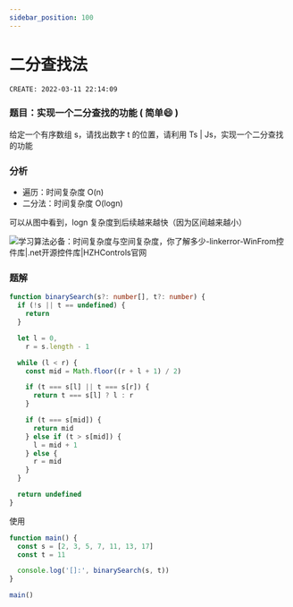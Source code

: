 ```yaml
---
sidebar_position: 100
---
```


# 二分查找法

`CREATE: 2022-03-11 22:14:09`

### 题目：实现一个二分查找的功能 ( 简单:smile: )

给定一个有序数组 s，请找出数字 t 的位置，请利用 Ts | Js，实现一个二分查找的功能

### 分析

- 遍历：时间复杂度 O(n)
- 二分法：时间复杂度 O(logn)

可以从图中看到，logn 复杂度到后续越来越快（因为区间越来越小）

![学习算法必备：时间复杂度与空间复杂度，你了解多少-linkerror-WinFrom控件库|.net开源控件库|HZHControls官网](https://cdn.gincool.com//img/a9a3ddd177e14c6896cb674730dd3564.png)

### 题解

```ts
function binarySearch(s?: number[], t?: number) {
  if (!s || t == undefined) {
    return
  }

  let l = 0,
    r = s.length - 1

  while (l < r) {
    const mid = Math.floor((r + l + 1) / 2)

    if (t === s[l] || t === s[r]) {
      return t === s[l] ? l : r
    }

    if (t === s[mid]) {
      return mid
    } else if (t > s[mid]) {
      l = mid + 1
    } else {
      r = mid
    }
  }

  return undefined
}
```

使用

```ts
function main() {
  const s = [2, 3, 5, 7, 11, 13, 17]
  const t = 11

  console.log('[]:', binarySearch(s, t))
}

main()
```
